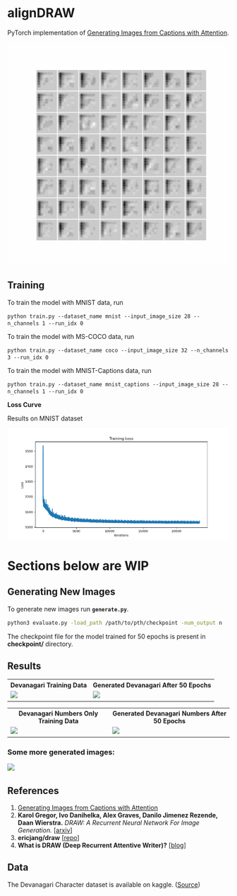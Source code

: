 # alignDRAW
PyTorch implementation of [Generating Images from Captions with Attention](http://arxiv.org/abs/1511.02793).
<p align="center">
<img src="./mnist_baseline_results/draw_epoch_50.gif" title="Generated Data Animation" alt="Generated Data Animation">
</p>

## Training
<!-- Download the data and place it in the **data/** directory. Run **`train.py`** to start training. To change the hyperparameters of the network, update the values in the `param` dictionary in `train.py`. -->

To train the model with MNIST data, run

```
python train.py --dataset_name mnist --input_image_size 28 --n_channels 1 --run_idx 0
```

To train the model with MS-COCO data, run

```
python train.py --dataset_name coco --input_image_size 32 --n_channels 3 --run_idx 0
```

To train the model with MNIST-Captions data, run

```
python train.py --dataset_name mnist_captions --input_image_size 28 --n_channels 1 --run_idx 0
```

**Loss Curve**

Results on MNIST dataset
<p align="center">
<img src="./mnist_baseline_results/Loss_Curve.png" title="Training Loss Curves" alt="Training Loss Curves">
</p>

# Sections below are WIP


## Generating New Images
To generate new images run **`generate.py`**.
```sh
python3 evaluate.py -load_path /path/to/pth/checkpoint -num_output n
```
The checkpoint file for the model trained for 50 epochs is present in **checkpoint/** directory.

## Results
<table align='center'>
<tr align='center'>
<th> Devanagari Training Data </th>
<th> Generated Devanagari After 50 Epochs</th>
</tr>
<tr>
<td><img src = 'images/Devanagari_Training_Data.png'>
<td><img src = 'images/Devanagari_Generated_Image.png'>
</tr>
</table>
<table align='center'>
<tr align='center'>
<th> Devanagari Numbers Only Training Data </th>
<th> Generated Devanagari Numbers After 50 Epochs</th>
</tr>
<tr>
<td><img src = 'images/devanagari_num_Training_Data.png'>
<td><img src = 'images/devanagari_num_epoch_50_generated_image.png'>
</tr>
</table>

### Some more generated images:
<img src = 'images/Generated_Image144_1.png'>

## References
1. [Generating Images from Captions with Attention](http://arxiv.org/abs/1511.02793)
2. **Karol Gregor, Ivo Danihelka, Alex Graves, Danilo Jimenez Rezende, Daan Wierstra.** *DRAW: A Recurrent Neural Network For Image Generation.* [[arxiv](https://arxiv.org/abs/1502.04623)]
3. **ericjang/draw** [[repo](https://github.com/ericjang/draw)]
4. **What is DRAW (Deep Recurrent Attentive Writer)?** [[blog](http://kvfrans.com/what-is-draw-deep-recurrent-attentive-writer/)]

## Data
The Devanagari Character dataset is available on kaggle. ([Source](https://www.kaggle.com/rishianand/devanagari-character-set))
